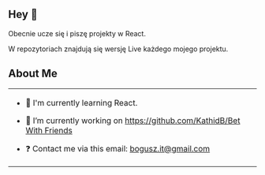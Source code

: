 ## Hey 👋


Obecnie ucze się i piszę projekty w React.

W repozytoriach znajdują się wersję Live każdego mojego projektu.

## About Me
<table><tr><td valign="top" width="100%">

  
- 🌱 I'm currently learning React.

- 🔭 I’m currently working on [https://github.com/KathidB/Bet With Friends](https://github.com/KathidB/bet-with-friends)  

- ❓ Contact me via this email: bogusz.it@gmail.com  

</table>  

<br/>  



